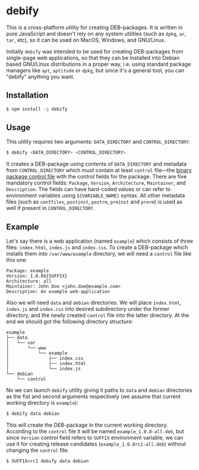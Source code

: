 # debify

This is a cross-platform utility for creating DEB-packages. It is written in
pure JavaScript and doesn't rely on any system utilities (such as `dpkg`, `ar`,
`tar`, etc), so it can be used on MacOS, Windows, and GNU/Linux.

Initially `debify` was intended to be used for creating DEB-packages from
single-page web applications, so that they can be installed into Debian based
GNU/Linux distributions in a proper way, i.e. using standard package managers
like `apt`, `aptitude` or `dpkg`, but since it's a general tool, you can
"debify" anything you want.

## Installation

``` bash
$ npm install -g debify
```

## Usage

This utility requires two arguments: `DATA_DIRECTORY` and `CONTROL_DIRECTORY`:

``` bash
$ debify <DATA_DIRECTORY> <CONTROL_DIRECTORY>
```

It creates a DEB-package using contents of `DATA_DIRECTORY` and metadata from
`CONTROL_DIRECTORY` which must contain at least `control` file—the [binary
package control file](https://www.debian.org/doc/debian-policy/#binary-package-control-files-debian-control)
with the control fields for the package. There are five mandatory control
fields: `Package`, `Version`, `Architecture`, `Maintainer`, and `Description`.
The fields can have hard-coded values or can refer to environment variables
using `${VARIABLE_NAME}` syntax. All other metadata files (such as `conffiles`,
`postinst`, `postrm`, `preinst` and `prerm`) is used as well if present in
`CONTROL_DIRECTORY`.

## Example

Let's say there is a web application (named `example`) which consists of three
files: `index.html`, `index.js` and `index.css`. To create a DEB-package which
installs them into `/var/www/example` directory, we will need a `control` file
like this one:

```
Package: example
Version: 1.0.0${SUFFIX}
Architecture: all
Maintainer: John Doe <john.doe@example.com>
Description: An example web-application
```

Also we will need `data` and `debian` directories. We will place `index.html`,
`index.js` and `index.css` into desired subdirectory under the former directory,
and the newly created `control` file into the latter directory. At the end we
should got the following directory structure:

```
example
├── data
│   └── var
│       └── www
│           └── example
│               ├── index.css
│               ├── index.html
│               └── index.js
└── debian
    └── control
```

No we can launch `debify` utility giving it paths to `data` and `debian`
directories as the fist and second arguments respectively (we assume that
current working directory is `example`):

``` bash
$ debify data debian
```

This will create the DEB-package in the current working directory. According to
the `control` file it will be named `example_1.0.0-all.deb`, but since `Version`
control field refers to `SUFFIX` environment variable, we can use it for
creating release candidates (`example_1.0.0rc1-all.deb`) without changing the
`control` file:

``` bash
$ SUFFIX=rc1 debify data debian
```

